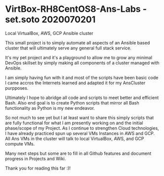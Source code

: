 # VirtBox-RH8CentOS8-Ans-Labs - set.soto 2020070201

Local VirtualBox, AWS, GCP Ansible cluster

This small project is to simply automate all aspects of an Ansible based cluster that will ultimately serve any general full stack service.

It's my pet project and it's a playground to allow me to grow any minimal DevOps skillset by simply making all components of a cluster managed with Ansible.

I am simply having fun with it and most of the scripts have been basic code I came accros the Internets learned and adapted it for my AnsCluster purpposes.

Ultimately I hope to abridge all code and scripts to meet better and efficient Bash. Also end goal is to create Python scripts that mirror all Bash functionality as Python is my new endeavor.

So not much to see yet but I at least want to share this simply scripts that are fully functional for what I am presently working on and the initial phase/scope of my Project. As I continue to strengthen Cloud technologies, I have already practiced spun up several VMs Instances in AWS and GCP. All Ans VMs in the cluster will talk to local VirtualBox, AWS, and GCP compute VMs.

Many next steps but some are to fill in all Github features and document progress in Projects and Wiki.

Thank you for reading this far :)!
